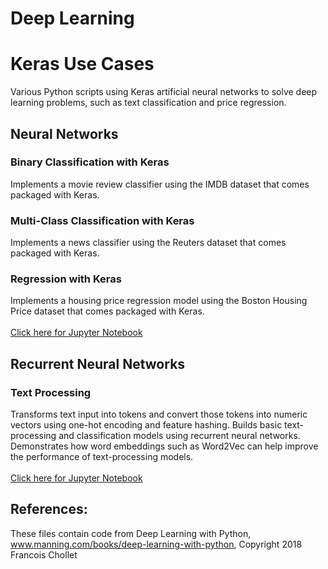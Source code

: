 # Deep Learning

# Keras Use Cases
Various Python scripts using Keras artificial neural networks to solve deep learning problems, such as text classification and price regression.

## Neural Networks
### Binary Classification with Keras
Implements a movie review classifier using the IMDB dataset that comes packaged with Keras.
<br>
### Multi-Class Classification with Keras
Implements a news classifier using the Reuters dataset that comes packaged with Keras.
<br>
### Regression with Keras
Implements a housing price regression model using the Boston Housing Price dataset that comes packaged with Keras.
<br>
<br>
<a href="https://github.com/MaryDonovanMartello/Deep-Learning/blob/main/Keras%20Classification%20and%20Regression%20Models.ipynb" target="_blank">Click here for Jupyter Notebook</a>

## Recurrent Neural Networks
### Text Processing
Transforms text input into tokens and convert those tokens into numeric vectors using one-hot encoding and feature hashing.  Builds basic text-processing and classification models using recurrent neural networks.  Demonstrates how word embeddings such as Word2Vec can help improve the performance of text-processing models.
<br>
<br>
<a href="https://github.com/MaryDonovanMartello/Deep-Learning/blob/main/Keras%20Text%20Processing%20and%20Classification.ipynb" target="_blank">Click here for Jupyter Notebook</a>


## References:
These files contain code from Deep Learning with Python, <a href="https://www.manning.com/books/deep-learning-with-python" target="_blank"> www.manning.com/books/deep-learning-with-python</a>, Copyright 2018 Francois Chollet
